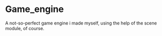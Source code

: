 # Game_engine
A not-so-perfect game engine i made myself, using the help of the scene module, of course.
